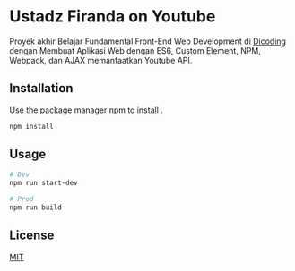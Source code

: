 # Ustadz Firanda on Youtube

Proyek akhir Belajar Fundamental Front-End Web Development di [Dicoding](https://www.dicoding.com/certificates/KERZR3R6QXYV) dengan Membuat Aplikasi Web dengan ES6, Custom Element, NPM, Webpack, dan AJAX memanfaatkan Youtube API.


## Installation

Use the package manager npm to install .

```bash
npm install
```

## Usage

```bash
# Dev
npm run start-dev

# Prod
npm run build
```

## License
[MIT](https://choosealicense.com/licenses/mit/)
